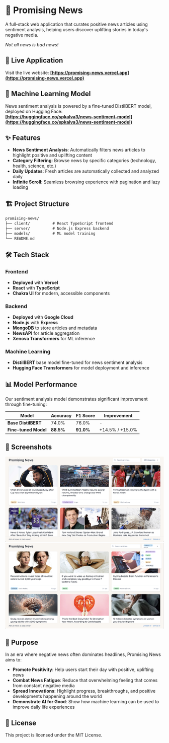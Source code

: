 # 🌟 Promising News 

A full-stack web application that curates positive news articles using sentiment analysis, helping users discover uplifting stories in today's negative media.

*Not all news is bad news!*
## 🚀 Live Application

Visit the live website: **[https://promising-news.vercel.app](https://promising-news.vercel.app)**

## 🤖 Machine Learning Model

News sentiment analysis is powered by a fine-tuned DistilBERT model, deployed on Hugging Face:  
**[https://huggingface.co/spkalva3/news-sentiment-model](https://huggingface.co/spkalva3/news-sentiment-model)**

## ✨ Features

- **News Sentiment Analysis**: Automatically filters news articles to highlight positive and uplifting content
- **Category Filtering**: Browse news by specific categories (technology, health, science, etc.)
- **Daily Updates**: Fresh articles are automatically collected and analyzed daily
- **Infinite Scroll**: Seamless browsing experience with pagination and lazy loading

## 🏗️ Project Structure

```
promising-news/
├── client/          # React TypeScript frontend
├── server/          # Node.js Express backend
├── models/          # ML model training
└── README.md
```

## 🛠️ Tech Stack

### Frontend
- **Deployed** with **Vercel**
- **React** with **TypeScript**
- **Chakra UI** for modern, accessible components

### Backend
- **Deployed** with **Google Cloud**
- **Node.js** with **Express**
- **MongoDB** to store articles and metadata
- **NewsAPI** for article aggregation
- **Xenova Transformers** for ML inference

### Machine Learning
- **DistilBERT** base model fine-tuned for news sentiment analysis
- **Hugging Face Transformers** for model deployment and inference

## 📊 Model Performance

Our sentiment analysis model demonstrates significant improvement through fine-tuning:

| Model | Accuracy | F1 Score | Improvement |
|-------|----------|----------|-------------|
| **Base DistilBERT** | 74.0% | 76.0% | - |
| **Fine-tuned Model** | **88.5%** | **91.0%** | +14.5% / +15.0% |

## 📱 Screenshots

![Screenshot 1](assets/screenshot1.png)
![Screenshot 2](assets/screenshot2.png)

## 🎯 Purpose

In an era where negative news often dominates headlines, Promising News aims to:

- **Promote Positivity**: Help users start their day with positive, uplifting news
- **Combat News Fatigue**: Reduce that overwhelming feeling that comes from constant negative media
- **Spread Innovations**: Highlight progress, breakthroughs, and positive developments happening around the world
- **Demonstrate AI for Good**: Show how machine learning can be used to improve daily life experiences

## 📄 License

This project is licensed under the MIT License.